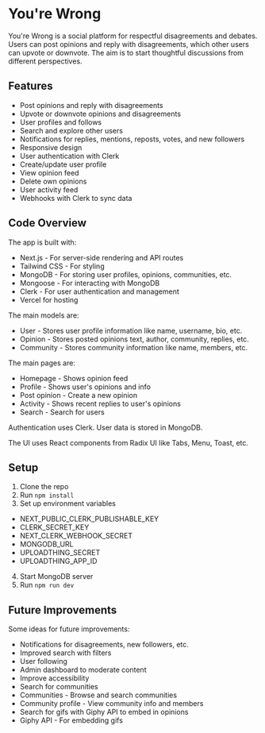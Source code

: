 # You're Wrong

You're Wrong is a social platform for respectful disagreements and debates. Users can post opinions and reply with disagreements, which other users can upvote or downvote. The aim is to start thoughtful discussions from different perspectives.

## Features
- Post opinions and reply with disagreements
- Upvote or downvote opinions and disagreements
- User profiles and follows
- Search and explore other users
- Notifications for replies, mentions, reposts, votes, and new followers
- Responsive design
- User authentication with Clerk
- Create/update user profile
- View opinion feed
- Delete own opinions
- User activity feed
- Webhooks with Clerk to sync data

## Code Overview

The app is built with:

- Next.js - For server-side rendering and API routes
- Tailwind CSS - For styling
- MongoDB - For storing user profiles, opinions, communities, etc.
- Mongoose - For interacting with MongoDB
- Clerk - For user authentication and management
- Vercel for hosting

The main models are:

- User - Stores user profile information like name, username, bio, etc.
- Opinion - Stores posted opinions text, author, community, replies, etc.
- Community - Stores community information like name, members, etc.

The main pages are:

- Homepage - Shows opinion feed
- Profile - Shows user's opinions and info
- Post opinion - Create a new opinion
- Activity - Shows recent replies to user's opinions
- Search - Search for users

Authentication uses Clerk. User data is stored in MongoDB.

The UI uses React components from Radix UI like Tabs, Menu, Toast, etc.

## Setup

1. Clone the repo
2. Run `npm install`
3. Set up environment variables
- NEXT_PUBLIC_CLERK_PUBLISHABLE_KEY
- CLERK_SECRET_KEY
- NEXT_CLERK_WEBHOOK_SECRET
- MONGODB_URL
- UPLOADTHING_SECRET
- UPLOADTHING_APP_ID
4. Start MongoDB server
5. Run `npm run dev`

## Future Improvements

Some ideas for future improvements:

- Notifications for disagreements, new followers, etc.
- Improved search with filters
- User following
- Admin dashboard to moderate content
- Improve accessibility
- Search for communities
- Communities - Browse and search communities
- Community profile - View community info and members
- Search for gifs with Giphy API to embed in opinions
- Giphy API - For embedding gifs